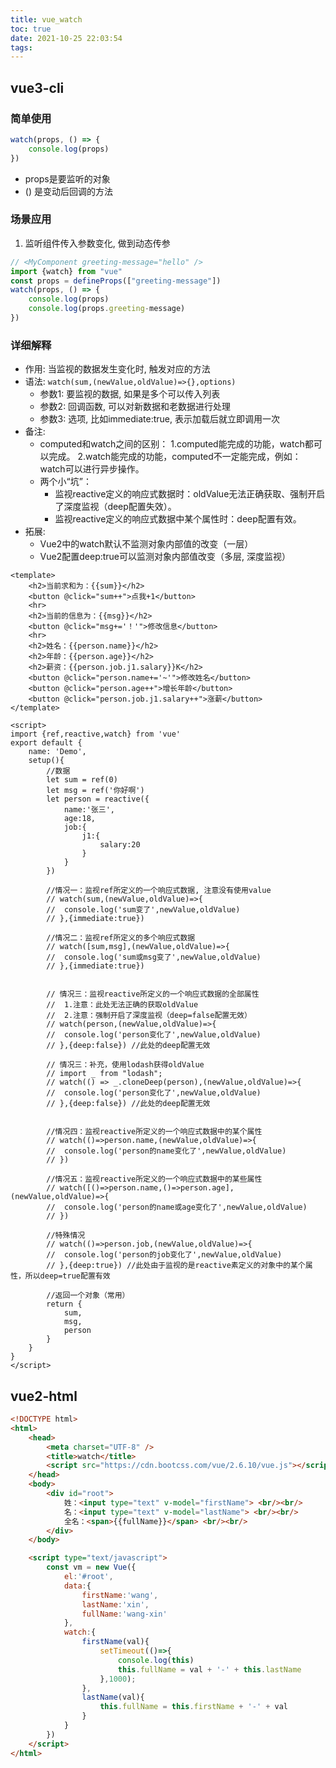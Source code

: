 ```yaml
---
title: vue_watch
toc: true
date: 2021-10-25 22:03:54
tags:
---
```

## vue3-cli

### 简单使用

```js
watch(props, () => {
    console.log(props)
})
```
- props是要监听的对象
- () 是变动后回调的方法

### 场景应用
1. 监听组件传入参数变化, 做到动态传参
```js
// <MyComponent greeting-message="hello" />
import {watch} from "vue"
const props = defineProps(["greeting-message"])
watch(props, () => {
    console.log(props)
	console.log(props.greeting-message)
})
```


### 详细解释
- 作用: 当监视的数据发生变化时, 触发对应的方法
- 语法: `watch(sum,(newValue,oldValue)=>{},options)`
	- 参数1: 要监视的数据, 如果是多个可以传入列表
	- 参数2: 回调函数, 可以对新数据和老数据进行处理
	- 参数3: 选项, 比如immediate:true, 表示加载后就立即调用一次
- 备注:
	- computed和watch之间的区别：
		1.computed能完成的功能，watch都可以完成。
		2.watch能完成的功能，computed不一定能完成，例如：watch可以进行异步操作。
	- 两个小“坑”：
		- 监视reactive定义的响应式数据时：oldValue无法正确获取、强制开启了深度监视（deep配置失效）。
		- 监视reactive定义的响应式数据中某个属性时：deep配置有效。
- 拓展:
	- Vue2中的watch默认不监测对象内部值的改变（一层）
	- Vue2配置deep:true可以监测对象内部值改变（多层, 深度监视）

```vue
<template>
	<h2>当前求和为：{{sum}}</h2>
	<button @click="sum++">点我+1</button>
	<hr>
	<h2>当前的信息为：{{msg}}</h2>
	<button @click="msg+='！'">修改信息</button>
	<hr>
	<h2>姓名：{{person.name}}</h2>
	<h2>年龄：{{person.age}}</h2>
	<h2>薪资：{{person.job.j1.salary}}K</h2>
	<button @click="person.name+='~'">修改姓名</button>
	<button @click="person.age++">增长年龄</button>
	<button @click="person.job.j1.salary++">涨薪</button>
</template>

<script>
import {ref,reactive,watch} from 'vue'
export default {
    name: 'Demo',
    setup(){
        //数据
        let sum = ref(0)
        let msg = ref('你好啊')
        let person = reactive({
            name:'张三',
            age:18,
            job:{
                j1:{
                    salary:20
                }
            }
        })

        //情况一：监视ref所定义的一个响应式数据, 注意没有使用value
        // watch(sum,(newValue,oldValue)=>{
        // 	console.log('sum变了',newValue,oldValue)
        // },{immediate:true})

        //情况二：监视ref所定义的多个响应式数据
        // watch([sum,msg],(newValue,oldValue)=>{
        // 	console.log('sum或msg变了',newValue,oldValue)
        // },{immediate:true}) 

        
        // 情况三：监视reactive所定义的一个响应式数据的全部属性
        // 	1.注意：此处无法正确的获取oldValue
        // 	2.注意：强制开启了深度监视（deep=false配置无效）
        // watch(person,(newValue,oldValue)=>{
        // 	console.log('person变化了',newValue,oldValue)
        // },{deep:false}) //此处的deep配置无效

        // 情况三：补充，使用lodash获得oldValue
		// import _ from "lodash";
        // watch(() => _.cloneDeep(person),(newValue,oldValue)=>{
        // 	console.log('person变化了',newValue,oldValue)
        // },{deep:false}) //此处的deep配置无效
	

        //情况四：监视reactive所定义的一个响应式数据中的某个属性
        // watch(()=>person.name,(newValue,oldValue)=>{
        // 	console.log('person的name变化了',newValue,oldValue)
        // })

        //情况五：监视reactive所定义的一个响应式数据中的某些属性
        // watch([()=>person.name,()=>person.age],(newValue,oldValue)=>{
        // 	console.log('person的name或age变化了',newValue,oldValue)
        // })

        //特殊情况
        // watch(()=>person.job,(newValue,oldValue)=>{
        // 	console.log('person的job变化了',newValue,oldValue)
        // },{deep:true}) //此处由于监视的是reactive素定义的对象中的某个属性，所以deep=true配置有效

        //返回一个对象（常用）
        return {
            sum,
            msg,
            person
        }
    }
}
</script>
```



## vue2-html
```html
<!DOCTYPE html>
<html>
	<head>
		<meta charset="UTF-8" />
		<title>watch</title>
        <script src="https://cdn.bootcss.com/vue/2.6.10/vue.js"></script>
	</head>
	<body>
		<div id="root">
			姓：<input type="text" v-model="firstName"> <br/><br/>
			名：<input type="text" v-model="lastName"> <br/><br/>
			全名：<span>{{fullName}}</span> <br/><br/>
		</div>
	</body>

	<script type="text/javascript">
		const vm = new Vue({
			el:'#root',
			data:{
				firstName:'wang',
				lastName:'xin',
				fullName:'wang-xin'
			},
			watch:{
				firstName(val){
					setTimeout(()=>{
						console.log(this)
						this.fullName = val + '-' + this.lastName
					},1000);
				},
				lastName(val){
					this.fullName = this.firstName + '-' + val
				}
			}
		})
	</script>
</html>
```